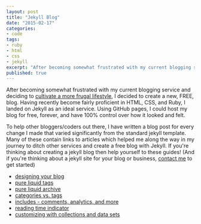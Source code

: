 ```yaml
---
layout: post
title: "Jekyll Blog"
date: "2015-02-17"
categories:
- code
tags:
- ruby
- html
- css
- jekyll
excerpt: "After becoming somewhat frustrated with my current blogging service and deciding to cultivate a more frugal lifestyle, I decided to create a new, FREE, blog. Having recently become fairly proficient in HTML, CSS, and Ruby, I landed"
published: true
---
```


After becoming somewhat frustrated with my current blogging service and deciding to [cultivate a more frugal lifestyle]({{site.url}}/writing/spend-less-program-more/), I decided to create a new, FREE, blog. Having recently become fairly proficient in HTML, CSS, and Ruby, I landed on Jekyll as an ideal service. Using GitHub pages, I could host my blog for free, forever, and have 100% control over how it looked and felt.

To help other bloggers/coders out there, I have written a blog post for every change I made that varied significantly from the standard jekyll template. Many of these contain links to articles which helped me along the way in my journey to ditch other services and create a free blog with Jekyll. If you're thinking about creating a jekyll blog then help yourself to these guides! (And if you're thinking about a jekyll site for your blog or business, [contact me](mailto:daveseeman12@gmail.com) to get started)

- [designing your blog]()
- [pure liquid tags]()
- [pure liquid archive]()
- [categories vs. tags]()
- [includes - comments, analytics, and more]()
- [reading time indicator]()
- [customizing with collections and data sets]()
